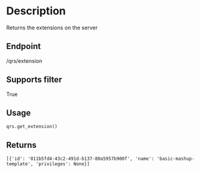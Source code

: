 # Description
Returns the extensions on the server

## Endpoint
/qrs/extension

## Supports filter
True

## Usage
```
qrs.get_extension()
```
## Returns
```
[{'id': '011b5fd4-43c2-491d-b137-80a5957b900f', 'name': 'basic-mashup-template', 'privileges': None}]
```
